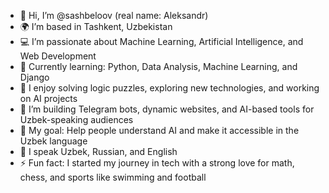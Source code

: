- 👋 Hi, I’m @sashbeloov (real name: Aleksandr)
- 🌍 I’m based in Tashkent, Uzbekistan
- 💻 I’m passionate about Machine Learning, Artificial Intelligence, and Web Development
- 🌱 Currently learning: Python, Data Analysis, Machine Learning, and Django
- 🧠 I enjoy solving logic puzzles, exploring new technologies, and working on AI projects
- 🚀 I’m building Telegram bots, dynamic websites, and AI-based tools for Uzbek-speaking audiences
- 🎯 My goal: Help people understand AI and make it accessible in the Uzbek language
- 💬 I speak Uzbek, Russian, and English
- ⚡ Fun fact: I started my journey in tech with a strong love for math, chess, and sports like swimming and football
